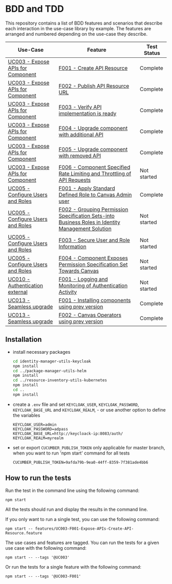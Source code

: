 # BDD and TDD

This repository contains a list of BDD features and scenarios that describe each interaction in the use-case library by example. The features are arranged and numbered depending on the use-case they describe. 

| Use-Case            | Feature                         | Test Status |
| ------------------- | ------------------------------- | ----------- |
| [UC003 - Expose APIs for Component](../../usecase-library/UC003-Expose-APIs-for-Component.md) | [F001 - Create API Resource](features/UC003-F001-Expose-APIs-Create-API-Resource.feature) | Complete |
| [UC003 - Expose APIs for Component](../../usecase-library/UC003-Expose-APIs-for-Component.md) | [F002 - Publish API Resource URL](features/UC003-F002-Expose-APIs-Publish-API-Resource-URL.feature) | Complete |
| [UC003 - Expose APIs for Component](../../usecase-library/UC003-Expose-APIs-for-Component.md) | [F003 - Verify API implementation is ready](features/UC003-F003-Expose-APIs-Verify-API-implementation-is-ready.feature) | Complete |
| [UC003 - Expose APIs for Component](../../usecase-library/UC003-Expose-APIs-for-Component.md) | [F004 - Upgrade component with additional API](features/UC003-F004-Expose-APIs-Upgrade-component-with-additional-API.feature) | Complete |
| [UC003 - Expose APIs for Component](../../usecase-library/UC003-Expose-APIs-for-Component.md) | [F005 - Upgrade component with removed API](features/UC003-F005-Expose-APIs-Upgrade-component-with-removed-API.feature) | Complete |
| [UC003 - Expose APIs for Component](../../usecase-library/UC003-Expose-APIs-for-Component.md) | [F006 - Component Specified Rate Limiting and Throttling of API Requests](features/UC003-F006-Expose-APIs-Component-Specified-Rate-Limiting-and-Throttling-of-API-Requests.feature) | Not started |
| [UC005 - Configure Users and Roles](../../usecase-library/UC005-Configure-Users-and-Roles.md) | [F001 - Apply Standard Defined Role to Canvas Admin user](features/UC005-F001-Bootstrap-Apply-Standard-Defined-Role-to-Canvas-Admin-user.feature) | Complete |
| [UC005 - Configure Users and Roles](../../usecase-library/UC005-Configure-Users-and-Roles.md)              | [F002 - Grouping Permission Specification Sets-into Business Roles in Identity Management Solution](features/UC005-F002-Bootstrap-Grouping-Permission-Specification-Sets-into-Business-Roles-in-Identity-Management-Solution.feature) | Not started |
| [UC005 - Configure Users and Roles](../../usecase-library/UC005-Configure-Users-and-Roles.md)              | [F003 - Secure User and Role Information](features/UC005-F003-Bootstrap-Secure-User-and-Role-Information-Communication.feature) | Not started |
| [UC005 - Configure Users and Roles](../../usecase-library/UC005-Configure-Users-and-Roles.md)              | [F004 - Component Exposes Permission Specification Set Towards Canvas](features/UC005-F004-Bootstrap-Component-Exposes-Permission-Specification-Set-Towards-Canvas.feature) | Not started |
| [UC010 - Authentication external](../../usecase-library/UC010-Authentication-external.md) | [F001 - Logging and Monitoring of Authentication Activity](features/UC010-F001-External-Authentication-Logging-and-Monitoring-of-Authentication-Activity.feature) | Not started |
| [UC013 - Seamless upgrade](../../usecase-library/UC013-Seamless-upgrade-of-component-spec.md) | [F001 - Installing components using prev version](features/UC013-F001-Seamless-upgrades-Installing-components-using-prev-version.feature) | Complete |
| [UC013 - Seamless upgrade](../../usecase-library/UC013-Seamless-upgrade-of-component-spec.md) | [F002 - Canvas Operators using prev version](features/UC013-F002-Seamless-upgrades-Canvas-Operators-using-prev-version.feature) | Complete |


## Installation

- install necessary packages

  ```bash
  cd identity-manager-utils-keycloak
  npm install
  cd ../package-manager-utils-helm
  npm install
  cd ../resource-inventory-utils-kubernetes
  npm install
  cd ..
  npm install
  ```

- create a `.env` file and set `KEYCLOAK_USER`, `KEYCLOAK_PASSWORD`, `KEYCLOAK_BASE_URL` and `KEYCLOAK_REALM`, - or use another option to define the variables

  ```
  KEYCLOAK_USER=admin 
  KEYCLOAK_PASSWORD=adpass 
  KEYCLOAK_BASE_URL=http://keycloack-ip:8083/auth/ 
  KEYCLOAK_REALM=myrealm
  ```

- set or export `CUCUMBER_PUBLISH_TOKEN` only applicable for master branch, when you want to run 'npm start' command for all tests
  
  ```
  CUCUMBER_PUBLISH_TOKEN=9afda79b-9ea0-44ff-8359-7f381ade4bb6
  ```

## How to run the tests

Run the test in the command line using the following command:

```bash
npm start
```

All the tests should run and display the results in the command line.

If you only want to run a single test, you can use the following command:

```
npm start -- features/UC003-F001-Expose-APIs-Create-API-Resource.feature
```

The use cases and features are tagged. You can run the tests for a given use case with the following command:

```
npm start -- --tags '@UC003'
```

Or run the tests for a single feature with the following command:

```
npm start -- --tags '@UC003-F001'
```
